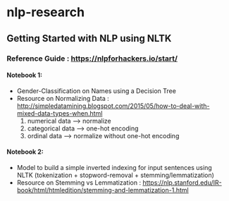 # nlp-research
## Getting Started with NLP using NLTK

### Reference Guide : https://nlpforhackers.io/start/

#### Notebook 1:
- Gender-Classification on Names using a Decision Tree
- Resource on Normalizing Data : http://simpledatamining.blogspot.com/2015/05/how-to-deal-with-mixed-data-types-when.html
  1. numerical data   --> normalize
  2. categorical data --> one-hot encoding
  3. ordinal data     --> normalize without one-hot encoding

#### Notebook 2:
- Model to build a simple inverted indexing for  input sentences using NLTK (tokenization + stopword-removal + stemming/lemmatization)
- Resource on Stemming vs Lemmatization : https://nlp.stanford.edu/IR-book/html/htmledition/stemming-and-lemmatization-1.html
